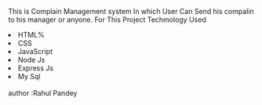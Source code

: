 This is Complain Management system In which User Can Send his compalin to his manager or anyone.
For This Project Techmology Used 
<li>HTML%</li>
<li>CSS</li>
<li>JavaScript</li>
<li>Node Js</li>
<li>Express Js</li>
<li>My Sql</li><br>
author :Rahul Pandey
